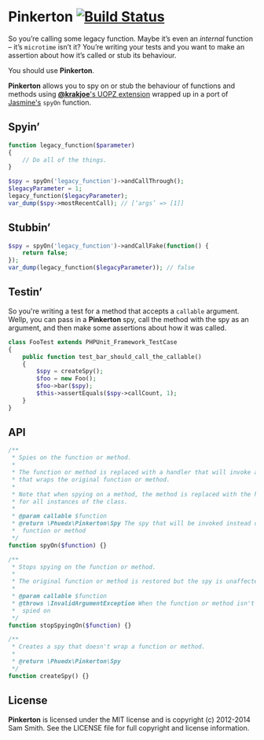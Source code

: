 # Pinkerton [![Build Status](https://secure.travis-ci.org/phuedx/pinkerton.png?branch=master,develop)](http://travis-ci.org/phuedx/pinkerton)

So you’re calling some legacy function. Maybe it’s even an *internal* function – it’s `microtime` isn’t it? You’re writing your tests and you want to make an assertion about how it’s called or stub its behaviour.

You should use **Pinkerton**.

**Pinkerton** allows you to spy on or stub the behaviour of functions and methods using [**@krakjoe**'s UOPZ extension](https://github.com/krakjoe/uopz) wrapped up in a port of [Jasmine's](https://jasmine.github.io/) `spyOn` function.

## Spyin’

```php
function legacy_function($parameter)
{
    // Do all of the things.
}

$spy = spyOn('legacy_function')->andCallThrough();
$legacyParameter = 1;
legacy_function($legacyParameter);
var_dump($spy->mostRecentCall); // [‘args’ => [1]]
```

## Stubbin’

```php
$spy = spyOn('legacy_function')->andCallFake(function() {
    return false;
});
var_dump(legacy_function($legacyParameter)); // false
```

## Testin’

So you're writing a test for a method that accepts a `callable` argument. Wellp, you can pass in a **Pinkerton** spy, call the method with the spy as an argument, and then make some assertions about how it was called.

```php
class FooTest extends PHPUnit_Framework_TestCase
{
    public function test_bar_should_call_the_callable()
    {
        $spy = createSpy();
        $foo = new Foo();
        $foo->bar($spy);
        $this->assertEquals($spy->callCount, 1);
    }
}
```

## API

```php
/**
 * Spies on the function or method.
 *
 * The function or method is replaced with a handler that will invoke a spy
 * that wraps the original function or method.
 *
 * Note that when spying on a method, the method is replaced with the handler
 * for all instances of the class.
 *
 * @param callable $function
 * @return \Phuedx\Pinkerton\Spy The spy that will be invoked instead of the
 *  function or method
 */
function spyOn($function) {}

/**
 * Stops spying on the function or method.
 *
 * The original function or method is restored but the spy is unaffected.
 *
 * @param callable $function
 * @throws \InvalidArgumentException When the function or method isn't being
 *  spied on
 */
function stopSpyingOn($function) {}

/**
 * Creates a spy that doesn't wrap a function or method.
 *
 * @return \Phuedx\Pinkerton\Spy
 */
function createSpy() {}
```

## License

**Pinkerton** is licensed under the MIT license and is copyright (c) 2012-2014 Sam Smith. See the LICENSE file for full copyright and license information.
